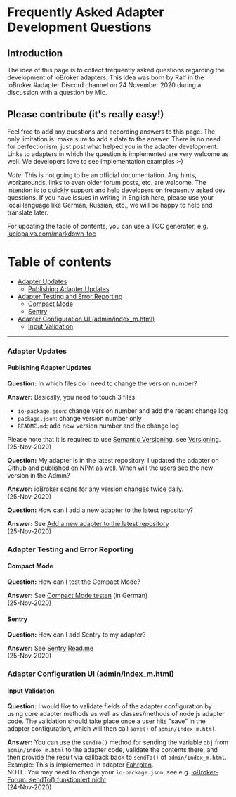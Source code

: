 # Frequently Asked Adapter Development Questions

## Introduction

The idea of this page is to collect frequently asked questions regarding the development of ioBroker adapters.
This idea was born by Ralf in the ioBroker #adapter Discord channel on 24 November 2020 during a discussion with a question by Mic.

## Please contribute (it's really easy!)

Feel free to add any questions and according answers to this page. The only limitation is: make sure to add a date to the answer. There is no need for perfectionism, just post what helped you in the adapter development. Links to adapters in which the question is implemented are very welcome as well. We developers love to see implementation examples :-)

*Note:* This is not going to be an official documentation. Any hints, workarounds, links to even older forum posts, etc. are welcome. The intention is to quickly support and help developers on frequently asked dev questions. If you have issues in writing in English here, please use your local language like German, Russian, etc., we will be happy to help and translate later.

For updating the table of contents, you can use a TOC generator, e.g. [luciopaiva.com/markdown-toc](https://luciopaiva.com/markdown-toc/)



# Table of contents

- [Adapter Updates](#adapter-updates)
  - [Publishing Adapter Updates](#publishing-adapter-updates)
- [Adapter Testing and Error Reporting](#adapter-testing-and-error-reporting)
  - [Compact Mode](#compact-mode)
  - [Sentry](#sentry)
- [Adapter Configuration UI (admin/index_m.html)](#adapter-configuration-ui-adminindexmhtml)
  - [Input Validation](#input-validation)


---

### Adapter Updates

#### Publishing Adapter Updates

**Question:** In which files do I need to change the version number?

**Answer:** Basically, you need to touch 3 files:
 * `io-package.json`: change version number and add the recent change log
 * `package.json`: change version number only
 * `README.md`: add new version number and the change log

Please note that it is required to use [Semantic Versioning](https://semver.org/), see [Versioning](https://github.com/ioBroker/ioBroker.docs/blob/master/docs/en/dev/adapterdev.md#versioning).
<br>(25-Nov-2020)

**Question:** My adapter is in the latest repository. I updated the adapter on Github and published on NPM as well. When will the users see the new version in the Admin?

**Answer:** ioBroker scans for any version changes twice daily.
<br>(25-Nov-2020)

**Question:** How can I add a new adapter to the latest repository?

**Answer:** See [Add a new adapter to the latest repository](https://github.com/ioBroker/ioBroker.repositories#add-a-new-adapter-to-the-latest-repository)
<br>(25-Nov-2020)

### Adapter Testing and Error Reporting

#### Compact Mode

**Question:** How can I test the Compact Mode?

**Answer:** See [Compact Mode testen](https://forum.iobroker.net/topic/32789/anleitung-f%C3%BCr-adapter-entwickler-compact-mode-testen) (in German)
<br>(25-Nov-2020)

#### Sentry

**Question:** How can I add Sentry to my adapter?

**Answer:** See [Sentry Read.me](https://github.com/ioBroker/plugin-sentry#readme)
<br>(25-Nov-2020)

### Adapter Configuration UI (admin/index_m.html)

#### Input Validation

**Question:** I would like to validate fields of the adapter configuration by using core adapter methods as well as classes/methods of node.js adapter code. The validation should take place once a user hits "save" in the adapter configuration, which will then call `save()` of `admin/index_m.html`.

**Answer:** You can use the `sendTo()` method for sending the variable `obj` from `admin/index_m.html` to the adapter code, validate the contents there, and then provide the result via callback back to `sendTo()` of `admin/index_m.html`.
<br>Example: This is implemented in adapter [Fahrplan](https://github.com/gaudes/ioBroker.fahrplan).
<br>NOTE: You may need to change your `io-package.json`, see e.g. [ioBroker-Forum: sendTo() funktioniert nicht](https://forum.iobroker.net/topic/5205/gel%C3%B6st-sendto-in-eigenem-adapter-funktioniert-nicht/)
<br>(24-Nov-2020)
